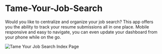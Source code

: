 # Tame-Your-Job-Search

Would you like to centralize and organize your job search? This app offers you the ability to track your resume submissions all in one place. Mobile responsive and easy to navigate, you can even update your dashboard from your phone while on the go.

![Tame Your Job Search Index Page](/public/img/ss0index.png "Tame Your Job Search Index Page")
